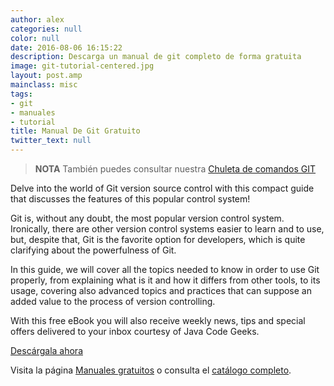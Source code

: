 ```yaml
---
author: alex
categories: null
color: null
date: 2016-08-06 16:15:22
description: Descarga un manual de git completo de forma gratuita
image: git-tutorial-centered.jpg
layout: post.amp
mainclass: misc
tags:
- git
- manuales
- tutorial
title: Manual De Git Gratuito
twitter_text: null
---
```


<figure>
   <amp-img on="tap:lightbox1" role="button" tabindex="0" layout="responsive" src="/img/git-tutorial-centered.jpg" alt="{{ title }}" title="{{ title }}" width="800" height="420">
   </amp-img>
</figure>

> **NOTA** También puedes consultar nuestra [Chuleta de comandos GIT](/mini-tutorial-y-chuleta-de-comandos-git/ "Git: Mini Tutorial y chuleta de comandos")

Delve into the world of Git version source control with this compact guide that discusses the features of this popular control system!

<!--more-->

Git is, without any doubt, the most popular version control system. Ironically, there are other version control systems easier to learn and to use, but, despite that, Git is the favorite option for developers, which is quite clarifying about the powerfulness of Git.

In this guide, we will cover all the topics needed to know in order to use Git properly, from explaining what is it and how it differs from other tools, to its usage, covering also advanced topics and practices that can suppose an added value to the process of version controlling.

With this free eBook you will also receive weekly news, tips and special offers delivered to your inbox courtesy of Java Code Geeks.

<div class="button-post">
  <a href="http://bashyc-blogspot.tradepub.com/c/pubRD.mpl?sr=oc&_t=oc:&qf=w_java24&ch=ocsoc" target="_blank">Descárgala ahora</a>
</div>

Visita la página [Manuales gratuitos][1] o consulta el [catálogo completo][2].

[1]: https://elbauldelprogramador.com/manuales-gratuitos/
[2]: http://elbauldelprogramador.tradepub.com/category/information-technology/1207/ "Catálogo completo de Guías gratuítas "